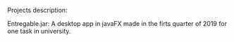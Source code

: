 Projects description:

Entregable.jar: A desktop app in javaFX made in the firts quarter of 2019 for one task in university.
